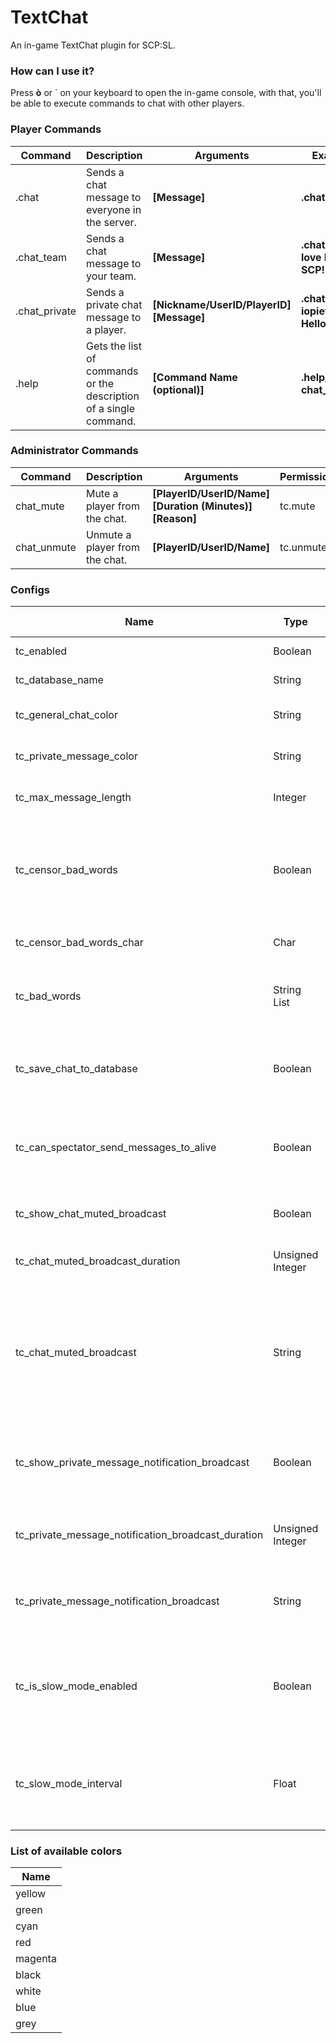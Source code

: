 # TextChat
An in-game TextChat plugin for SCP:SL.

### How can I use it?

Press **ò** or ` on your keyboard to open the in-game console, with that, you'll be able to execute commands to chat with other players.

### Player Commands

| Command | Description | Arguments | Example |
| --- | --- | --- | --- |
| .chat | Sends a chat message to everyone in the server. | **[Message]** | **.chat Hi all!** |
| .chat_team | Sends a chat message to your team. | **[Message]** | **.chat_team I love being SCP!** |
| .chat_private | Sends a private chat message to a player. | **[Nickname/UserID/PlayerID] [Message]** | **.chat_private iopietro Hello!** | 
| .help | Gets the list of commands or the description of a single command. | **[Command Name (optional)]** | **.help/.help chat_team** |


### Administrator Commands

| Command | Description | Arguments | Permission | Example |
| --- | --- | --- | --- | --- |
| chat_mute | Mute a player from the chat. | **[PlayerID/UserID/Name] [Duration (Minutes)] [Reason]** | tc.mute | **chat_mute iopietro 600 Spamming** |
| chat_unmute | Unmute a player from the chat. | **[PlayerID/UserID/Name]** | tc.unmute | **chat_unmute iopietro** |

### Configs

| Name | Type | Default Value | Description |
| --- | --- | --- | --- |
| tc_enabled | Boolean | True | Enable/Disable the plugin. |
| tc_database_name | String | TextChat | The name of the Database. |
| tc_general_chat_color | String | cyan | The color of the general chat. |
| tc_private_message_color | String | magenta | The color of private messages. |
| tc_max_message_length | Integer | 75 | The maximum length of a message. |
| tc_censor_bad_words | Boolean | False | If enabled, every message will be censored, by picking words from the bad words list. |
| tc_censor_bad_words_char | Char | * | The character used to censor messages. |
| tc_bad_words | String List | Empty | The list of words that will be censored in every message. |
| tc_save_chat_to_database | Boolean | True | If enabled, every message sent by players, will be saved into the database. |
| tc_can_spectator_send_messages_to_alive | Boolean | False | If enabled, spectators will be able to send messages to alive players. |
| tc_show_chat_muted_broadcast | Boolean | True | If enabled, a broadcast will alert the muted player. |
| tc_chat_muted_broadcast_duration | Unsigned Integer | 10 | The duration of the muted broadcast. |
| tc_chat_muted_broadcast | String | You have been muted from the chat for {0} minutes, reason: {1} | The broadcast message that  will be shown to the muted player (**{0}** and **{1}** are placeholders for the duration and the reasion of the mute). |
| tc_show_private_message_notification_broadcast | Boolean | False | If enabled, a broadcast is shown to players that receive private messages. |
| tc_private_message_notification_broadcast_duration | Unsigned Integer | 6 | The duration of the private message notification broadcast. |
| tc_private_message_notification_broadcast | String | You received a private message! | The broadcast message that will be shown to the notified player. |
| tc_is_slow_mode_enabled | Boolean | True | If enabled, a player will be able to send another message, only after a certain amount of time. |
| tc_slow_mode_interval | Float | 0.75 | The number of seconds that will have to pass before a player can send another message. |

### List of available colors

| Name |
| --- |
| yellow |
| green |
| cyan |
| red |
| magenta |
| black |
| white |
| blue |
| grey |

